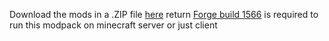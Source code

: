Download the mods in a .ZIP file [here](https://downgit.github.io/#/home?url=https://github.com/EthanHoward/WibePackV2)  return
[Forge build 1566](https://files.minecraftforge.net/maven/net/minecraftforge/forge/1.7.10-10.13.4.1566-1.7.10/forge-1.7.10-10.13.4.1566-1.7.10-installer.jar) is required to run this modpack on minecraft server or just client
